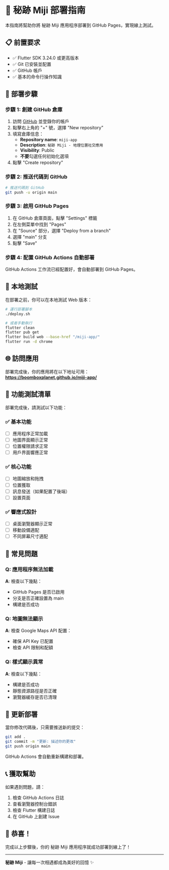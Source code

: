 # 🚀 秘跡 Miji 部署指南

本指南將幫助你將 秘跡 Miji 應用程序部署到 GitHub Pages，實現線上測試。

## 📋 前置要求

- ✅ Flutter SDK 3.24.0 或更高版本
- ✅ Git 已安裝並配置
- ✅ GitHub 帳戶
- ✅ 基本的命令行操作知識

## 🌟 部署步驟

### 步驟 1: 創建 GitHub 倉庫

1. 訪問 [GitHub](https://github.com) 並登錄你的帳戶
2. 點擊右上角的 "+" 號，選擇 "New repository"
3. 填寫倉庫信息：
   - **Repository name**: `miji-app`
   - **Description**: `秘跡 Miji - 地理位置社交應用`
   - **Visibility**: Public
   - **不要**勾選任何初始化選項
4. 點擊 "Create repository"

### 步驟 2: 推送代碼到 GitHub

```bash
# 推送代碼到 GitHub
git push -u origin main
```

### 步驟 3: 啟用 GitHub Pages

1. 在 GitHub 倉庫頁面，點擊 "Settings" 標籤
2. 在左側菜單中找到 "Pages"
3. 在 "Source" 部分，選擇 "Deploy from a branch"
4. 選擇 "main" 分支
5. 點擊 "Save"

### 步驟 4: 配置 GitHub Actions 自動部署

GitHub Actions 工作流已經配置好，會自動部署到 GitHub Pages。

## 🔧 本地測試

在部署之前，你可以在本地測試 Web 版本：

```bash
# 運行部署腳本
./deploy.sh

# 或者手動執行
flutter clean
flutter pub get
flutter build web --base-href "/miji-app/"
flutter run -d chrome
```

## 🌐 訪問應用

部署完成後，你的應用將在以下地址可用：
**https://boomboxplanet.github.io/miji-app/**

## 📱 功能測試清單

部署完成後，請測試以下功能：

### ✅ 基本功能
- [ ] 應用程序正常加載
- [ ] 地圖界面顯示正常
- [ ] 位置權限請求正常
- [ ] 用戶界面響應正常

### ✅ 核心功能
- [ ] 地圖縮放和拖拽
- [ ] 位置獲取
- [ ] 訊息發送（如果配置了後端）
- [ ] 設置頁面

### ✅ 響應式設計
- [ ] 桌面瀏覽器顯示正常
- [ ] 移動設備適配
- [ ] 不同屏幕尺寸適配

## 🐛 常見問題

### Q: 應用程序無法加載
**A**: 檢查以下幾點：
- GitHub Pages 是否已啟用
- 分支是否正確設置為 main
- 構建是否成功

### Q: 地圖無法顯示
**A**: 檢查 Google Maps API 配置：
- 確保 API Key 已配置
- 檢查 API 限制和配額

### Q: 樣式顯示異常
**A**: 檢查以下幾點：
- 構建是否成功
- 靜態資源路徑是否正確
- 瀏覽器緩存是否已清理

## 🔄 更新部署

當你修改代碼後，只需要推送新的提交：

```bash
git add .
git commit -m "更新: 描述你的更改"
git push origin main
```

GitHub Actions 會自動重新構建和部署。

## 📞 獲取幫助

如果遇到問題，請：

1. 檢查 GitHub Actions 日誌
2. 查看瀏覽器控制台錯誤
3. 檢查 Flutter 構建日誌
4. 在 GitHub 上創建 Issue

## 🎉 恭喜！

完成以上步驟後，你的 秘跡 Miji 應用程序就成功部署到線上了！

---

**秘跡 Miji** - 讓每一次相遇都成為美好的回憶 ✨
